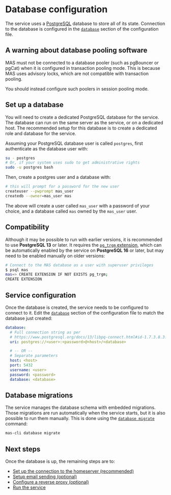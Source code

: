 # Database configuration

The service uses a [PostgreSQL](https://www.postgresql.org/) database to store all of its state.
Connection to the database is configured in the [`database`](../reference/configuration.md#database) section of the configuration file.

## A warning about database pooling software

MAS must not be connected to a database pooler (such as pgBouncer or pgCat) when it is configured in transaction pooling mode.
This is because MAS uses advisory locks, which are not compatible with transaction pooling.

You should instead configure such poolers in session pooling mode.

## Set up a database

You will need to create a dedicated PostgreSQL database for the service.
The database can run on the same server as the service, or on a dedicated host.
The recommended setup for this database is to create a dedicated role and database for the service.

Assuming your PostgreSQL database user is called `postgres`, first authenticate as the database user with:

```sh
su - postgres
# Or, if your system uses sudo to get administrative rights
sudo -u postgres bash
```

Then, create a postgres user and a database with:

```sh
# this will prompt for a password for the new user
createuser --pwprompt mas_user
createdb --owner=mas_user mas
```

The above will create a user called `mas_user` with a password of your choice, and a database called `mas` owned by the `mas_user` user.

## Compatibility

Although it may be possible to run with earlier versions, it is recommended to use **PostgreSQL 13** or later.
It requires the [`pg_trgm` extension](https://www.postgresql.org/docs/current/pgtrgm.html), which can be automatically enabled by the service on **PostgreSQL 16** or later, but may need to be enabled manually on older versions:

```sh
# Connect to the MAS database as a user with superuser privileges
$ psql mas
mas=> CREATE EXTENSION IF NOT EXISTS pg_trgm;
CREATE EXTENSION
```

## Service configuration

Once the database is created, the service needs to be configured to connect to it.
Edit the [`database`](../reference/configuration.md#database) section of the configuration file to match the database just created:

```yaml
database:
  # Full connection string as per
  # https://www.postgresql.org/docs/13/libpq-connect.html#id-1.7.3.8.3.6
  uri: postgres://<user>:<password>@<host>/<database>

  # -- OR --
  # Separate parameters
  host: <host>
  port: 5432
  username: <user>
  password: <password>
  database: <database>
```

## Database migrations

The service manages the database schema with embedded migrations.
Those migrations are run automatically when the service starts, but it is also possible to run them manually.
This is done using the [`database migrate`](../reference/cli/database.md#database-migrate) command:

```sh
mas-cli database migrate
```

## Next steps

Once the database is up, the remaining steps are to:

 - [Set up the connection to the homeserver (recommended)](./homeserver.md)
 - [Setup email sending (optional)](../reference/configuration.md#email)
 - [Configure a reverse proxy (optional)](./reverse-proxy.md)
 - [Run the service](./running.md)
